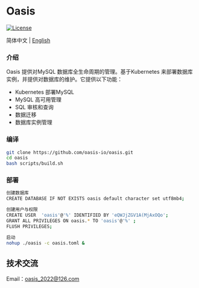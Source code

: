 # Oasis

[![License](https://img.shields.io/badge/License-Apache%202.0-blue.svg)](https://github.com/carina-io/carina/blob/main/LICENSE)

简体中文 | [English](README_en.md)

### 介绍
  Oasis 提供对MySQL 数据库全生命周期的管理。基于Kubernetes 来部署数据库实例，并提供对数据库的维护。它提供以下功能：

* Kubernetes 部署MySQL
* MySQL 高可用管理
* SQL 审核和查询
* 数据迁移
* 数据库实例管理


### 编译

```bash
git clone https://github.com/oasis-io/oasis.git
cd oasis
bash scripts/build.sh
```


### 部署

```bash
创建数据库
CREATE DATABASE IF NOT EXISTS oasis default character set utf8mb4;

创建用户与权限
CREATE USER  'oasis'@'%' IDENTIFIED BY 'eQWJjZGV1A(MjAxOQo';
GRANT ALL PRIVILEGES ON oasis.* TO 'oasis'@'%' ; 
FLUSH PRIVILEGES;

启动
nohup ./oasis -c oasis.toml &
```

## 技术交流

Email：oasis_2022@126.com





